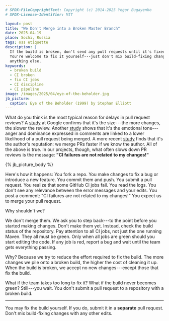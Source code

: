 ```yaml
---
# SPDX-FileCopyrightText: Copyright (c) 2014-2025 Yegor Bugayenko
# SPDX-License-Identifier: MIT

layout: post
title: "We Don't Merge into a Broken Master Branch"
date: 2025-04-19
place: Sochi, Russia
tags: oss etiquette
description: |
  If the build is broken, don't send any pull requests until it's fixed.
  You're welcome to fix it yourself---just don't mix build-fixing changes with
  anything else.
keywords:
  - broken build
  - CI broken
  - fix CI jobs
  - CI discipline
  - CI pipeline
image: /images/2025/04/eye-of-the-beholder.jpg
jb_picture:
  caption: Eye of the Beholder (1999) by Stephan Elliott
---
```


What do you think is the most typical reason for delays in pull request reviews?
A [study][sadowski2018modern] at Google confirms that it's the size---the more changes, the slower the review.
Another [study][ortu2020you] shows that it's the emotional tone---anger and dominance expressed in comments are linked to a lower likelihood of a pull request being merged.
A more recent [study][lenarduzzi2021does] finds that it's the author's reputation: we merge PRs faster if we know the author.
All of the above is true.
In our projects, though, what often slows down PR reviews is the message: **"CI failures are not related to my changes!"**

<!--more-->

{% jb_picture_body %}

Here's how it happens:
You fork a repo.
You make changes to fix a bug or introduce a new feature.
You commit them and push.
You submit a pull request.
You realize that some GitHub CI jobs fail.
You read the logs.
You don't see any relevance between the error messages and your edits.
You post a comment: "CI failures are not related to my changes!"
You expect us to merge your pull request.

Why shouldn't we?

We don't merge them.
We ask you to step back---to the point before you started making changes.
Don't make them yet.
Instead, check the build status of the repository.
Pay attention to all CI jobs, not just the one running Maven.
They all must be green.
Only when all jobs are green should you start editing the code.
If any job is red, report a bug and wait until the team gets everything passing.

Why?
Because we try to reduce the effort required to fix the build.
The more changes we pile onto a broken build, the higher the cost of cleaning it up.
When the build is broken, we accept no new changes---except those that fix the build.

What if the team takes too long to fix it?
What if the build never becomes green?
Still---you wait.
You don't submit a pull request to a repository with a broken build.

<hr/>

You may fix the build yourself.
If you do, submit it in a **separate** pull request.
Don't mix build-fixing changes with any other edits.


[sadowski2018modern]: https://doi.org/10.1145/3183519.3183525
[ortu2020you]: https://doi.org/10.1109/ACCESS.2020.3002663
[lenarduzzi2021does]: https://doi.org/10.1016/j.jss.2020.110806
